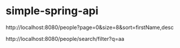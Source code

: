 # simple-spring-api

http://localhost:8080/people?page=0&size=8&sort=firstName,desc

http://localhost:8080/people/search/filter?q=aa
